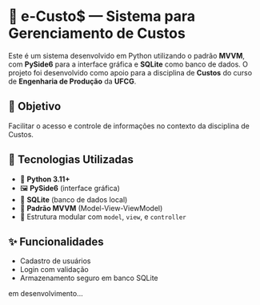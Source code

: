 # 💼 e-Custo$ — Sistema para Gerenciamento de Custos

Este é um sistema desenvolvido em Python utilizando o padrão **MVVM**, com **PySide6** para a interface gráfica e **SQLite** como banco de dados. O projeto foi desenvolvido como apoio para a disciplina de **Custos** do curso de **Engenharia de Produção** da **UFCG**.

## 🎯 Objetivo

Facilitar o acesso e controle de informações no contexto da disciplina de Custos.

## 🔧 Tecnologias Utilizadas

- 🐍 **Python 3.11+**
- 🖼️ **PySide6** (interface gráfica)
- 💾 **SQLite** (banco de dados local)
- 🧠 **Padrão MVVM** (Model-View-ViewModel)
- 📁 Estrutura modular com `model`, `view`, e `controller`

## ✨ Funcionalidades

- Cadastro de usuários
- Login com validação
- Armazenamento seguro em banco SQLite

em desenvolvimento...
